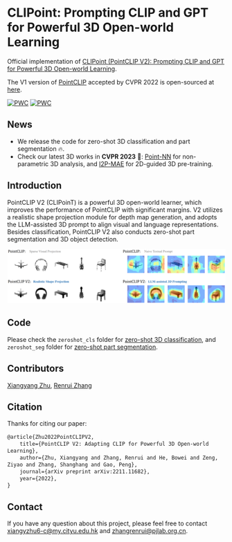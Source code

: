 # CLIPoint: Prompting CLIP and GPT for Powerful 3D Open-world Learning

Official implementation of [CLIPoint (PointCLIP V2): Prompting CLIP and GPT for Powerful 3D Open-world Learning](https://arxiv.org/abs/2211.11682).

The V1 version of [PointCLIP](https://openaccess.thecvf.com/content/CVPR2022/papers/Zhang_PointCLIP_Point_Cloud_Understanding_by_CLIP_CVPR_2022_paper.pdf) accepted by CVPR 2022 is open-sourced at [here](https://github.com/ZrrSkywalker/PointCLIP).

[![PWC](https://img.shields.io/endpoint.svg?url=https://paperswithcode.com/badge/pointclip-v2-adapting-clip-for-powerful-3d/zero-shot-transfer-3d-point-cloud-2)](https://paperswithcode.com/sota/zero-shot-transfer-3d-point-cloud-2?p=pointclip-v2-adapting-clip-for-powerful-3d)
[![PWC](https://img.shields.io/endpoint.svg?url=https://paperswithcode.com/badge/pointclip-v2-adapting-clip-for-powerful-3d/training-free-3d-point-cloud-classification-1)](https://paperswithcode.com/sota/training-free-3d-point-cloud-classification-1?p=pointclip-v2-adapting-clip-for-powerful-3d)

## News
* We release the code for zero-shot 3D classification and part segmentation 🔥.
* Check our latest 3D works in **CVPR 2023** 🚀: [Point-NN](https://github.com/ZrrSkywalker/Point-NN) for non-parametric 3D analysis, and [I2P-MAE](https://github.com/ZrrSkywalker/I2P-MAE) for 2D-guided 3D pre-training.

## Introduction
PointCLIP V2 (CLIPoinT) is a powerful 3D open-world learner, which improves the performance of PointCLIP with significant margins. V2 utilizes a realistic shape projection module for depth map generation, and adopts the LLM-assisted 3D prompt to align visual and language representations. Besides classification, PointCLIP V2 also conducts zero-shot part segmentation and 3D object detection.


<!-- Examples of the synthesized depth map and attention map: -->
![Depth and Attention Map](figs/depth_attention_map.png)


<!-- The whole framework of PointCLIP V2: -->
<!-- ![Whole Framework](figs/whole_framework.png) -->


## Code

Please check the `zeroshot_cls` folder for [zero-shot 3D classification](https://github.com/yangyangyang127/PointCLIP_V2/tree/main/zeroshot_cls), and `zeroshot_seg` folder for [zero-shot part segmentation](https://github.com/yangyangyang127/PointCLIP_V2/tree/main/zeroshot_seg).

## Contributors
[Xiangyang Zhu](https://github.com/yangyangyang127), [Renrui Zhang](https://github.com/ZrrSkywalker)


## Citation
Thanks for citing our paper:

```
@article{Zhu2022PointCLIPV2,
    title={PointCLIP V2: Adapting CLIP for Powerful 3D Open-world Learning},
    author={Zhu, Xiangyang and Zhang, Renrui and He, Bowei and Zeng, Ziyao and Zhang, Shanghang and Gao, Peng},
    journal={arXiv preprint arXiv:2211.11682},
    year={2022},
}
```

## Contact
If you have any question about this project, please feel free to contact xiangyzhu6-c@my.cityu.edu.hk and zhangrenrui@pjlab.org.cn.

